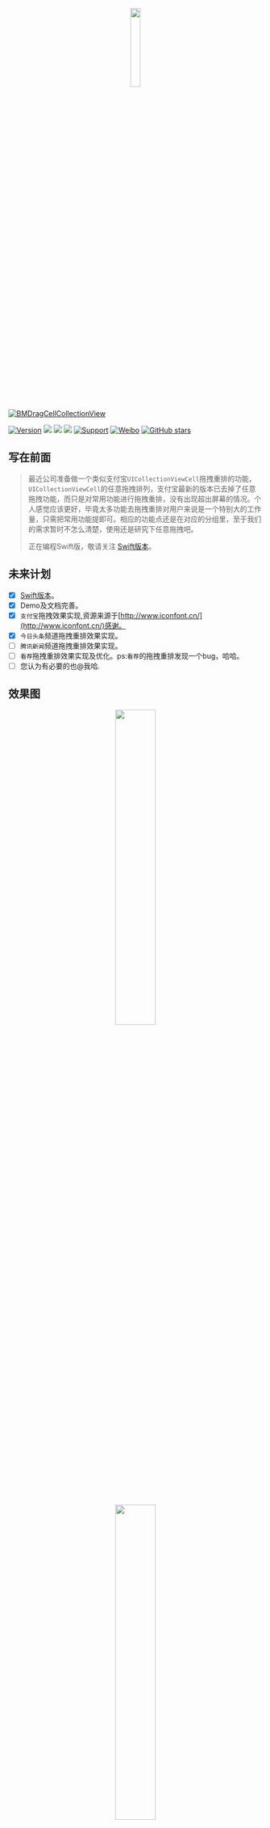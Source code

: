 <p align="center">
<img src="Resources/iTunesArtwork.png" width="20%">
</p>

[![BMDragCellCollectionView](https://img.shields.io/badge/Team-BMDragCellCollectionView-brightgreen.svg?style=flat)](https://github.com/asiosldh/BMDragCellCollectionView "BMDragCellCollectionView name")

[![Version](https://img.shields.io/cocoapods/v/BMDragCellCollectionView.svg?style=flat)](http://cocoapods.org/pods/BMDragCellCollectionView) 
![](https://img.shields.io/badge/platform-iOS-red.svg) ![](https://img.shields.io/badge/language-Objective--C-orange.svg) 
![](https://img.shields.io/badge/license-MIT%20License-brightgreen.svg) 
[![Support](https://img.shields.io/badge/support-iOS%206%2B%20-blue.svg?style=flat)](https://www.apple.com/nl/ios/) 
[![Weibo](https://img.shields.io/badge/Sina微博-@梁大红-yellow.svg?style=flat)](http://weibo.com/liangdahong) 
[![GitHub stars](https://img.shields.io/github/stars/asiosldh/BMDragCellCollectionView.svg)](https://github.com/asiosldh/BMDragCellCollectionView/stargazers)

## 写在前面
> 最近公司准备做一个类似支付宝`UICollectionViewCell`拖拽重排的功能，`UICollectionViewCell`的任意拖拽排列，支付宝最新的版本已去掉了任意拖拽功能，而只是对常用功能进行拖拽重排，没有出现超出屏幕的情况。个人感觉应该更好，毕竟太多功能去拖拽重排对用户来说是一个特别大的工作量，只需把常用功能提即可。相应的功能点还是在对应的分组里，至于我们的需求暂时不怎么清楚，使用还是研究下任意拖拽吧。
> 
> 正在编程Swift版，敬请关注 [Swift版本](https://github.com/asiosldh/BMDragCellCollectionViewSwift)。

## 未来计划
* [x] [Swift版本](https://github.com/asiosldh/BMDragCellCollectionViewSwift)。
* [x] Demo及文档完善。
* [x] `支付宝`拖拽效果实现,资源来源于[http://www.iconfont.cn/](http://www.iconfont.cn/)感谢。
* [x] `今日头条`频道拖拽重排效果实现。
* [ ] `腾讯新闻`频道拖拽重排效果实现。
* [ ] `看荐`拖拽重排效果实现及优化。ps:`看荐`的拖拽重排发现一个bug，哈哈。
* [ ] 您认为有必要的也@我哈.

## 效果图 

<p align="center">
<img src="Resources/-1.gif" width="40%">
</p>

<p align="center">
<img src="Resources/4.gif" width="40%">
</p>

<p align="center">
<img src="Resources/5.gif" width="40%">
</p>

<p align="center">
<img src="Resources/2.gif" width="40%">
</p>

<p align="center">
<img src="Resources/1.gif" width="40%">
</p>


### 视频演示
[在线视频演示](http://v.youku.com/v_show/id_XMjkxNTM2MjIyNA==.html?spm=a2hzp.8244740.0.0)

## 须知
>`BMDragCellCollectionView ` 基于 `Xcode 8.2.1 , iOS 6+ ARC `，请使用最新正式版来编译`BMDragCellCollectionView `,旧版本的`Xcode `有效，但不保证会出现一些兼容性问题。

>开源不易，来个[star](https://github.com/asiosldh/BMDragCellCollectionView)鼓励下吧

## Demo运行 

1. `cd BMDragCellCollectionView/BMDragCellCollectionViewDemo` 

2. `open BMDragCellCollectionViewDemo.xcodeproj`


## 集成
### CocoaPods
> 推荐使用 CocoaPods 安装,Cocoapods的使用请点这里[链接1](http://idhong.com/2016/10/26/cocoapods%E7%9A%84%E7%AE%80%E5%8D%95%E4%BD%BF%E7%94%A8/)、[链接2](http://www.pluto-y.com/cocoapods-getting-stared/)、[链接3](http://blog.devtang.com/2014/05/25/use-cocoapod-to-manage-ios-lib-dependency/)

1. 在 `Podfile ` 中添加 `pod 'BMDragCellCollectionView', '1.0.7'` [![Version](https://img.shields.io/cocoapods/v/BMDragCellCollectionView.svg?style=flat)](http://cocoapods.org/pods/BMDragCellCollectionView) 
2. 执行 `pod install` 或 `pod update`
3. 使用的地方导入 `"BMDragCellCollectionView.h"`
4. 如果无法找到 `BMDragCellCollectionView `可用 `pod setup`或 `rm ~/Library/Caches/CocoaPods/search_index.json` 在 `pod search BMDragCellCollectionView`

### 手动安装

1. 通过 `Clone ` 或者 `download ` 下载`BMDragCellCollectionView ` 文件夹内的所有内容。
2. 将 BMDragCellCollectionView 内的源文件添加(拖放)到你的工程。
3. 导入 `"BMDragCellCollectionView.h"`

## 基本使用
- 在需要使用长按拖拽`UICollectionView `的地方使用`BMDragCellCollectionView`代替，用法和`UICollectionView`一样。

```c
UICollectionViewFlowLayout *layout = [[UICollectionViewFlowLayout alloc] init];
BMDragCellCollectionView *collectionView = [[BMDragCellCollectionView alloc] initWithFrame:CGRectMake(0, 0, WIDTH, HEIGHT) collectionViewLayout:layout];
collectionView.delegate = self;
collectionView.dataSource = self;
[self.view addSubview:collectionView];
```

- 实现 `BMDragCollectionViewDataSource`协议的如下方法

> 此协议用于在交换时获取数据源，内部做数据源操作。

```c
- (NSArray *)dataSourceWithDragCellCollectionView:(BMDragCellCollectionView *)dragCellCollectionView {
    return self.dataSource;
}
```

- 实现 `BMDragCellCollectionViewDelegate`协议的如下方法

> 此协议用于在在内部处理好数据源时通知使用者更新数据源。

```c
- (void)dragCellCollectionView:(BMDragCellCollectionView *)dragCellCollectionView newDataArrayAfterMove:(NSArray *)newDataArray {
    self.dataSource = [newDataArray mutableCopy];
}
```
## BMDragCellCollectionView属性及方法说明
>  长按触发时间，默认是0.5秒，建议根据实际情况设值

```c
@property (nonatomic, assign) NSTimeInterval minimumPressDuration;
```

>  是否可以拖拽 默认为YES

```c
@property (nonatomic, assign, getter=isCanDrag) BOOL canDrag;
```

>  长按拖拽时Cell缩放比例 默认是：1.2

```c
@property (nonatomic, assign) CGFloat dragZoomScale;
```

>   拖拽的Cell在拖拽移动时的透明度 默认是： 1.0

```c
@property (assign, nonatomic) CGFloat dragCellAlpha;
```

>  使用者想移动到指定位置操作时

```c
- (void)dragMoveItemToIndexPath:(NSIndexPath *)indexPath;
```

## 代理方法

> 当一个`Cell`将要开始拖拽时调用询问是否可以拖拽， `YES`: 可以， `NO`: 不可以，默认是`YES`

```c
- (BOOL)dragCellCollectionViewShouldBeginMove:(BMDragCellCollectionView *)dragCellCollectionView indexPath:(NSIndexPath *)indexPath;

```

>  当将要交换时，询问是否可以交换时调用询问是否可以交换， `YES`: 可以， `NO`: 不可以，默认是`YES`

```c
- (BOOL)dragCellCollectionViewShouldBeginExchange:(BMDragCellCollectionView *)dragCellCollectionView sourceIndexPath:(NSIndexPath *)sourceIndexPath toIndexPath:(NSIndexPath *)destinationIndexPath;
```

>   完成重排时，重排成成功时

```c
- (void)dragCellCollectionViewDidEndDrag:(BMDragCellCollectionView *)dragCellCollectionView;
```

>   下面的三个方法在手势拖拽变化时调用，`开始拖拽` `正在拖拽` `结束拖拽`，

```c
- (void)dragCellCollectionView:(BMDragCellCollectionView *)dragCellCollectionView beganDragAtPoint:(CGPoint)point   indexPath:(NSIndexPath *)indexPath;

- (void)dragCellCollectionView:(BMDragCellCollectionView *)dragCellCollectionView changedDragAtPoint:(CGPoint)point indexPath:(NSIndexPath *)indexPath;

- (void)dragCellCollectionView:(BMDragCellCollectionView *)dragCellCollectionView endedDragAtPoint:(CGPoint)point   indexPath:(NSIndexPath *)indexPath;
```

>   结束拖拽时时是否内部自动处理，在一些需要特殊需求时可以在此方法做，如：今日头条当第一组拖拽到第二组（(默认是不交换处理的）松手时需要自动把此Cell移动到第二组中的同步或者尾部。那可在此方法 返回NO,同时调用 `- (void)dragMoveItemToIndexPath:(NSIndexPath *)indexPath;`方法完成移动
> 

```c
- (BOOL)dragCellCollectionView:(BMDragCellCollectionView *)dragCellCollectionView endedDragAutomaticOperationAtPoint:(CGPoint)point section:(NSInteger)section indexPath:(NSIndexPath *)indexPath;
```





- 其他相关用法，详见[代码](https://github.com/asiosldh/BMDragCellCollectionView/blob/master/BMDragCellCollectionView/BMDragCellCollectionView.h)
- [cocoapods在线文档](http://cocoadocs.org/docsets/BMDragCellCollectionView/1.0.0/)

## 期待
- 如果在使用过程中遇到BUG，希望您能[Issues](https://github.com/asiosldh/BMDragCellCollectionView)我。

## 版本历史
### v1.0.9
### v1.0.8
### v1.0.7
### v1.0.6
### v1.0.5
### v1.0.4
### v1.0.3
### v1.0.2
### v1.0.1
### v1.0.0 

## MIT
`BMDragCellCollectionView `使用 MIT 许可证，详情可见 [LICENSE](LICENSE) 文件


